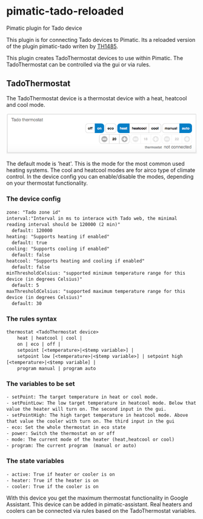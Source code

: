 # pimatic-tado-reloaded
Pimatic plugin for Tado device

This plugin is for connecting Tado devices to Pimatic. Its a reloaded version of the plugin pimatic-tado writen by [TH1485](https://github.com/TH1485/pimatic-tado).

This plugin creates TadoThermostat devices to use within Pimatic. The TadoThermostat can be controlled via the gui or via rules.


TadoThermostat
----
The TadoThermostat device is a thermostat device with a heat, heatcool and cool mode.

![](/screens/tado-thermostat.png)

The default mode is 'heat'. This is the mode for the most common used heating systems. The cool and heatcool modes are for airco type of climate control. In the device config you can enable/disable the modes, depending on your thermostat functionality.

### The device config
```
zone: "Tado zone id"
interval:"Interval in ms to interace with Tado web, the minimal reading interval should be 120000 (2 min)"
  default: 120000
heating: "Supports heating if enabled"
  default: true
cooling: "Supports cooling if enabled"
  default: false
heatcool: "Supports heating and cooling if enabled"
  default: false
minThresholdCelsius: "supported minimum temperature range for this device (in degrees Celsius)"
  default: 5
maxThresholdCelsius: "supported maximum temperature range for this device (in degrees Celsius)"
  default: 30
```

### The rules syntax
```
thermostat <TadoThermostat device>
    heat | heatcool | cool |
    on | eco | off |
    setpoint [<temperature>|<$temp variable>] |
    setpoint low [<temperature>|<$temp variable>] | setpoint high [<temperature>|<$temp variable] |
    program manual | program auto
```

### The variables to be set
```
- setPoint: The target temperature in heat or cool mode.
- setPointLow: The low target temperature in heatcool mode. Below that value the heater will turn on. The second input in the gui.
- setPointHigh: The high target temperature in heatcool mode. Above that value the cooler with turn on. The third input in the gui
- eco: Set the whole thermostat in eco state
- power: Switch the thermostat on or off
- mode: The current mode of the heater (heat,heatcool or cool)
- program: The current program  (manual or auto)
```

### The state variables
```
- active: True if heater or cooler is on
- heater: True if the heater is on
- cooler: True if the cooler is on
```

With this device you get the maximum thermostat functionality in Google Assistant. This device can be added in pimatic-assistant.
Real heaters and coolers can be connected via rules based on the TadoThermostat variables.
